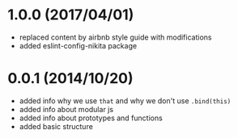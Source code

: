 # 1.0.0 (2017/04/01)

* replaced content by airbnb style guide with modifications
* added eslint-config-nikita package

# 0.0.1 (2014/10/20)

* added info why we use `that` and why we don't use `.bind(this)`
* added info about modular js
* added info about prototypes and functions
* added basic structure